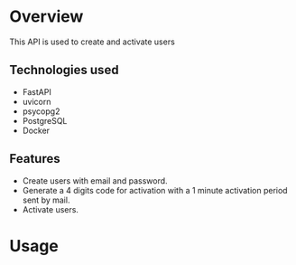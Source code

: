 # Overview

This API is used to create and activate users

## Technologies used
- FastAPI
- uvicorn
- psycopg2
- PostgreSQL
- Docker

## Features
- Create users with email and password.
- Generate a 4 digits code for activation with a 1 minute activation period sent by mail.
- Activate users.

# Usage